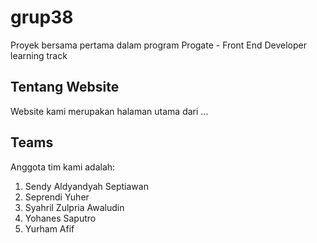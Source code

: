 # grup38
Proyek bersama pertama dalam program Progate - Front End Developer learning track

## Tentang Website
Website kami merupakan halaman utama dari ...

## Teams
Anggota tim kami adalah:

1. Sendy Aldyandyah Septiawan
2. Seprendi Yuher
3. Syahril Zulpria Awaludin
4. Yohanes Saputro
5. Yurham Afif
